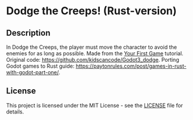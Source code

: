 # Dodge the Creeps! (Rust-version)

## Description

In Dodge the Creeps, the player must move the character to avoid the enemies for as long as possible. Made from the [Your First Game](http://docs.godotengine.org/en/3.0/getting_started/step_by_step/your_first_game.html) tutorial. Original code: https://github.com/kidscancode/Godot3_dodge. Porting Godot games to Rust guide: https://paytonrules.com/post/games-in-rust-with-godot-part-one/.

## License

This project is licensed under the MIT License - see the [LICENSE](LICENSE) file for details.
